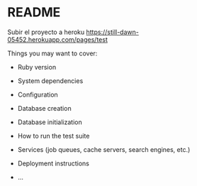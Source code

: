 # README

Subir el proyecto a heroku   https://still-dawn-05452.herokuapp.com/pages/test

Things you may want to cover:

* Ruby version

* System dependencies

* Configuration

* Database creation

* Database initialization

* How to run the test suite

* Services (job queues, cache servers, search engines, etc.)

* Deployment instructions

* ...

